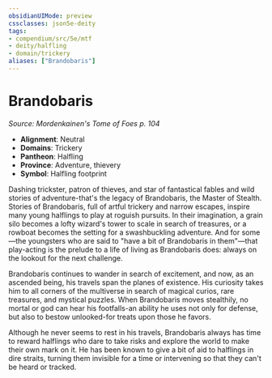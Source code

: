 ```yaml
---
obsidianUIMode: preview
cssclasses: json5e-deity
tags:
- compendium/src/5e/mtf
- deity/halfling
- domain/trickery
aliases: ["Brandobaris"]
---
```

# Brandobaris
*Source: Mordenkainen's Tome of Foes p. 104* 

- **Alignment**: Neutral
- **Domains**: Trickery
- **Pantheon**: Halfling
- **Province**: Adventure, thievery
- **Symbol**: Halfling footprint

Dashing trickster, patron of thieves, and star of fantastical fables and wild stories of adventure-that's the legacy of Brandobaris, the Master of Stealth. Stories of Brandobaris, full of artful trickery and narrow escapes, inspire many young halflings to play at roguish pursuits. In their imagination, a grain silo becomes a lofty wizard's tower to scale in search of treasures, or a rowboat becomes the setting for a swashbuckling adventure. And for some—the youngsters who are said to "have a bit of Brandobaris in them"—that play-acting is the prelude to a life of living as Brandobaris does: always on the lookout for the next challenge.

Brandobaris continues to wander in search of excitement, and now, as an ascended being, his travels span the planes of existence. His curiosity takes him to all corners of the multiverse in search of magical curios, rare treasures, and mystical puzzles. When Brandobaris moves stealthily, no mortal or god can hear his footfalls-an ability he uses not only for defense, but also to bestow unlooked-for treats upon those he favors.

Although he never seems to rest in his travels, Brandobaris always has time to reward halflings who dare to take risks and explore the world to make their own mark on it. He has been known to give a bit of aid to halflings in dire straits, turning them invisible for a time or intervening so that they can't be heard or tracked.